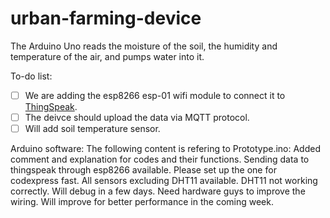 # urban-farming-device
The Arduino Uno reads the moisture of the soil, the humidity and temperature of the air, and pumps water into it.

To-do list:
- [ ] We are adding the esp8266 esp-01 wifi module to connect it to [ThingSpeak](thingspeak.com).
- [ ] The deivce should upload the data via MQTT protocol.
- [ ] Will add soil temperature sensor.

Arduino software:
The following content is refering to Prototype.ino:
Added comment and explanation for codes and their functions.
Sending data to thingspeak through esp8266 available. Please set up the one for codexpress fast.
All sensors excluding DHT11 available. DHT11 not working correctly. Will debug in a few days.
Need hardware guys to improve the wiring.
Will improve for better performance in the coming week.
